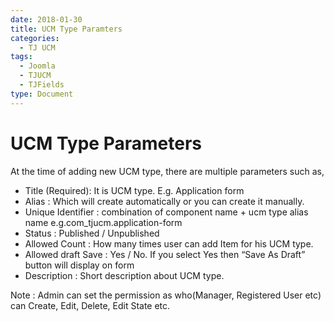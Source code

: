 ```yaml
---
date: 2018-01-30
title: UCM Type Paramters
categories:
  - TJ UCM
tags:
  - Joomla
  - TJUCM
  - TJFields
type: Document
---
```


# UCM Type Parameters

At the time of adding new UCM type, there are multiple parameters such as,

* Title (Required): It is UCM type.  E.g. Application form
* Alias : Which will create automatically or you can create it manually.
* Unique Identifier : combination of component name + ucm type alias name e.g.com_tjucm.application-form
* Status : Published / Unpublished
* Allowed Count : How many times user can add Item for his UCM type.
* Allowed draft Save : Yes / No. If you select Yes then “Save As Draft” button will display on form
* Description : Short description about  UCM type.

Note : Admin can set the permission as who(Manager, Registered User etc) can Create, Edit, Delete, Edit State etc.

